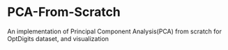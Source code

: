 # PCA-From-Scratch
An implementation of Principal Component Analysis(PCA) from scratch for OptDigits dataset, and visualization
